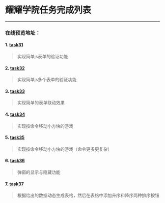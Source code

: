 # 耀耀学院任务完成列表

---
### 在线预览地址：
#### 1. [task31](https://visugar.github.io/ife2017/03yaoyao/task301/index.html)
> 实现简单js表单的验证功能

#### 2. [task32](https://visugar.github.io/ife2017/03yaoyao/task302/index.html)
> 实现简单js多个表单的验证功能

#### 3. [task33](https://visugar.github.io/ife2017/03yaoyao/task303/index.html)
> 实现简单的表单联动效果

#### 4. [task34](https://visugar.github.io/ife2017/03yaoyao/task304/index.html)
> 实现按命令移动小方块的游戏

#### 5. [task35](https://visugar.github.io/ife2017/03yaoyao/task305/index.html)
> 实现按命令移动小方块的游戏（命令更多更复杂）

#### 6. [task36](https://visugar.github.io/ife2017/03yaoyao/task306/index.html)
> 弹窗的显示与隐藏功能

#### 7. [task37](https://visugar.github.io/ife2017/03yaoyao/task307/index.html)
> 根据给出的数据动态生成表格，然后在表格中添加升序和降序两种排序按钮

